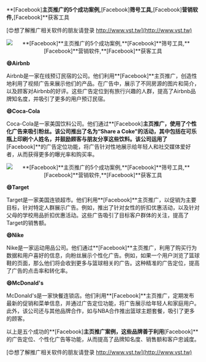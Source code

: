 **[Facebook]**主页推广的5个成功案例,**[Facebook]**筛号工具,**[Facebook]**营销软件,**[Facebook]**获客工具

[😍想了解推广相关软件的朋友请登录 http://www.vst.tw](http://www.vst.tw)

 <center><img src="https://vst.tw/MP4/tuiguang/png/7.png" alt="**[Facebook]**主页推广的5个成功案例,**[Facebook]**筛号工具,**[Facebook]**营销软件,**[Facebook]**获客工具"></center>

**😄Airbnb**

Airbnb是一家在线预订民宿的公司。他们利用**[Facebook]**主页推广，创造性地利用了视频广告来展示他们的产品。在广告中，展示了不同房源的图片和简介，以及顾客对Airbnb的好评。这些广告定位到有旅行兴趣的人群，提高了Airbnb品牌知名度，并吸引了更多的用户预订民宿。

**😄Coca-Cola**

Coca-Cola是一家美国饮料公司。他们通过**[Facebook]**主页推广，使用了个性化广告来吸引粉丝。该公司推出了名为“Share a Coke”的活动，其中包括在可乐瓶上印刷个人姓名，并鼓励顾客与朋友分享这些饮料。该公司运用了**[Facebook]**的广告定位功能，将广告针对性地展示给年轻人和社交媒体爱好者，从而获得更多的曝光率和购买率。

 <center><img src="https://vst.tw/MP4/tuiguang/png/3.png" alt="**[Facebook]**主页推广的5个成功案例,**[Facebook]**筛号工具,**[Facebook]**营销软件,**[Facebook]**获客工具"></center>

**😄Target**

Target是一家美国连锁超市。他们利用**[Facebook]**主页推广，以促销为主要目标，针对特定人群展示广告。例如，推出了针对女性的折扣优惠活动，以及针对父母的学校用品折扣优惠活动。这些广告吸引了目标客户群体的关注，提高了Target的销售额。

**😄Nike**

Nike是一家运动用品公司。他们通过**[Facebook]**主页推广，利用了购买行为数据和用户喜好的信息，向粉丝展示个性化广告。例如，如果一个用户浏览了篮球鞋的页面，那么他们将会收到更多与篮球相关的广告。这种精准的广告定位，提高了广告的点击率和转化率。

**😄McDonald's**

McDonald's是一家快餐连锁店。他们利用**[Facebook]**主页推广，定期发布最新的促销和菜单信息，并通过广告定位功能，将广告展示给年轻人和家庭用户。此外，该公司还与其他品牌合作，如与NBA合作推出篮球主题套餐，吸引了更多的顾客。

以上是五个成功的**[Facebook]**主页推广案例，这些品牌善于利用**[Facebook]**的广告定位、个性化广告等功能，从而提高了品牌知名度、销售额和客户忠诚度。

[😍想了解推广相关软件的朋友请登录 http://www.vst.tw](http://www.vst.tw)



